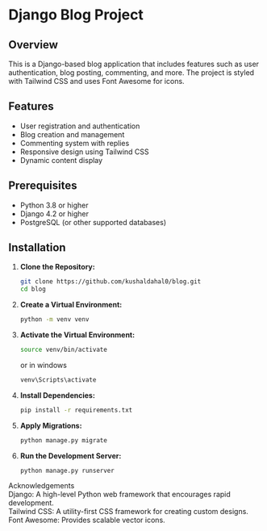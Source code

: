# Django Blog Project

## Overview

This is a Django-based blog application that includes features such as user authentication, blog posting, commenting, and more. The project is styled with Tailwind CSS and uses Font Awesome for icons.

## Features

- User registration and authentication
- Blog creation and management
- Commenting system with replies
- Responsive design using Tailwind CSS
- Dynamic content display

## Prerequisites

- Python 3.8 or higher
- Django 4.2 or higher
- PostgreSQL (or other supported databases)

## Installation

1. **Clone the Repository:**

   ```bash
   git clone https://github.com/kushaldahal0/blog.git
   cd blog
   ```
2. **Create a Virtual Environment:**

   ```bash
   python -m venv venv
   ```

3. **Activate the Virtual Environment:**
   ```bash
   source venv/bin/activate
   ```
   or in windows
   ```cmd
   venv\Scripts\activate
   ```
4. **Install Dependencies:**
   ```bash
   pip install -r requirements.txt
   ```
5. **Apply Migrations:**
   ```bash
   python manage.py migrate
   ```
6. **Run the Development Server:**
   ```bash
   python manage.py runserver
   ```
Acknowledgements<br>
Django: A high-level Python web framework that encourages rapid development.<br>
Tailwind CSS: A utility-first CSS framework for creating custom designs.<br>
Font Awesome: Provides scalable vector icons.
